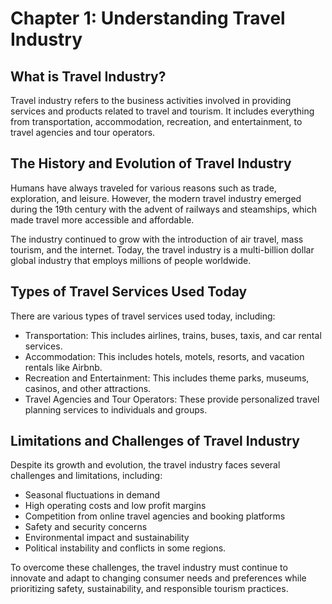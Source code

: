 Chapter 1: Understanding Travel Industry
========================================

What is Travel Industry?
------------------------

Travel industry refers to the business activities involved in providing services and products related to travel and tourism. It includes everything from transportation, accommodation, recreation, and entertainment, to travel agencies and tour operators.

The History and Evolution of Travel Industry
--------------------------------------------

Humans have always traveled for various reasons such as trade, exploration, and leisure. However, the modern travel industry emerged during the 19th century with the advent of railways and steamships, which made travel more accessible and affordable.

The industry continued to grow with the introduction of air travel, mass tourism, and the internet. Today, the travel industry is a multi-billion dollar global industry that employs millions of people worldwide.

Types of Travel Services Used Today
-----------------------------------

There are various types of travel services used today, including:

* Transportation: This includes airlines, trains, buses, taxis, and car rental services.
* Accommodation: This includes hotels, motels, resorts, and vacation rentals like Airbnb.
* Recreation and Entertainment: This includes theme parks, museums, casinos, and other attractions.
* Travel Agencies and Tour Operators: These provide personalized travel planning services to individuals and groups.

Limitations and Challenges of Travel Industry
---------------------------------------------

Despite its growth and evolution, the travel industry faces several challenges and limitations, including:

* Seasonal fluctuations in demand
* High operating costs and low profit margins
* Competition from online travel agencies and booking platforms
* Safety and security concerns
* Environmental impact and sustainability
* Political instability and conflicts in some regions.

To overcome these challenges, the travel industry must continue to innovate and adapt to changing consumer needs and preferences while prioritizing safety, sustainability, and responsible tourism practices.
